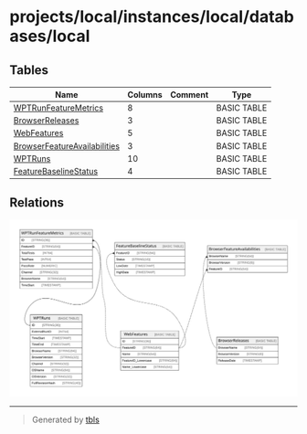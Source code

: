 # projects/local/instances/local/databases/local

## Tables

| Name | Columns | Comment | Type |
| ---- | ------- | ------- | ---- |
| [WPTRunFeatureMetrics](WPTRunFeatureMetrics.md) | 8 |  | BASIC TABLE |
| [BrowserReleases](BrowserReleases.md) | 3 |  | BASIC TABLE |
| [WebFeatures](WebFeatures.md) | 5 |  | BASIC TABLE |
| [BrowserFeatureAvailabilities](BrowserFeatureAvailabilities.md) | 3 |  | BASIC TABLE |
| [WPTRuns](WPTRuns.md) | 10 |  | BASIC TABLE |
| [FeatureBaselineStatus](FeatureBaselineStatus.md) | 4 |  | BASIC TABLE |

## Relations

![er](schema.svg)

---

> Generated by [tbls](https://github.com/k1LoW/tbls)
